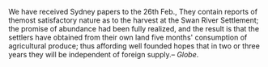We have received Sydney papers to the 26th Feb., They contain reports of themost satisfactory nature as to the harvest at the Swan River Settlement; the promise of abundance had been fully realized, and the result is that the settlers have obtained from their own land five months' consumption of agricultural produce; thus affording well founded hopes that in two or three years they will be independent of foreign supply.– *Globe*.